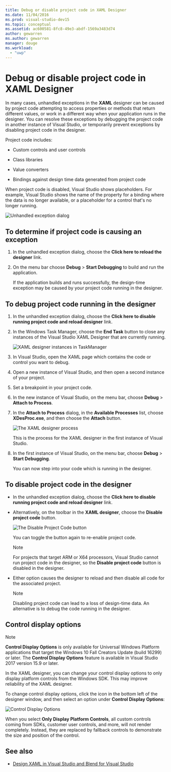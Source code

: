 ```yaml
---
title: Debug or disable project code in XAML Designer
ms.date: 11/04/2016
ms.prod: visual-studio-dev15
ms.topic: conceptual
ms.assetid: ac600581-8fc8-49e3-abdf-1569a3483d74
author: gewarren
ms.author: gewarren
manager: douge
ms.workload:
  - "uwp"
---
```

# Debug or disable project code in XAML Designer

In many cases, unhandled exceptions in the **XAML** designer can be caused by project code attempting to access properties or methods that return different values, or work in a different way when your application runs in the designer. You can resolve these exceptions by debugging the project code in another instance of Visual Studio, or temporarily prevent exceptions by disabling project code in the designer.

Project code includes:

-   Custom controls and user controls

-   Class libraries

-   Value converters

-   Bindings against design time data generated from project code

When project code is disabled, Visual Studio shows placeholders. For example, Visual Studio shows the name of the property for a binding where the data is no longer available, or a placeholder for a control that's no longer running.

![Unhandled exception dialog](../designers/media/xaml_unhandledexception.png)

## To determine if project code is causing an exception

1.  In the unhandled exception dialog, choose the **Click here to reload the designer** link.

2.  On the menu bar choose **Debug** > **Start Debugging** to build and run the application.

     If the application builds and runs successfully, the design-time exception may be caused by your project code running in the designer.

## To debug project code running in the designer

1.  In the unhandled exception dialog, choose the **Click here to disable running project code and reload designer** link.

2.  In the Windows Task Manager, choose the **End Task** button to close any instances of the Visual Studio XAML Designer that are currently running.

     ![XAML designer instances in TaskManager](../designers/media/xaml_taskmanager.png)

3.  In Visual Studio, open the XAML page which contains the code or control you want to debug.

4.  Open a new instance of Visual Studio, and then open a second instance of your project.

5.  Set a breakpoint in your project code.

6.  In the new instance of Visual Studio, on the menu bar, choose **Debug** > **Attach to Process**.

7.  In the **Attach to Process** dialog, in the **Available Processes** list, choose **XDesProc.exe**, and then choose the **Attach** button.

     ![The XAML designer process](../designers/media/xaml_attach.png)

     This is the process for the XAML designer in the first instance of Visual Studio.

8.  In the first instance of Visual Studio, on the menu bar, choose **Debug** > **Start Debugging**.

     You can now step into your code which is running in the designer.

## To disable project code in the designer

-   In the unhandled exception dialog, choose the **Click here to disable running project code and reload designer** link.

-   Alternatively, on the toolbar in the **XAML designer**, choose the **Disable project code** button.

     ![The Disable Project Code button](../designers/media/xaml_disablecode.png)

     You can toggle the button again to re-enable project code.

    > [!NOTE]
    > For projects that target ARM or X64 processors, Visual Studio cannot run project code in the designer, so the **Disable project code** button is disabled in the designer.

-   Either option causes the designer to reload and then disable all code for the associated project.

    > [!NOTE]
    > Disabling project code can lead to a loss of design-time data. An alternative is to debug the code running in the designer.

## Control display options

> [!NOTE]
> **Control Display Options** is only available for Universal Windows Platform applications that target the Windows 10 Fall Creators Update (build 16299) or later. The **Control Display Options** feature is available in Visual Studio 2017 version 15.9 or later. 

In the XAML designer, you can change your control display options to only display platform controls from the Windows SDK. This may improve reliability of the XAML designer.

To change control display options, click the icon in the bottom left of the designer window, and then select an option under **Control Display Options**:

![Control Display Options](../designers/media/control_display_options.png)

When you select **Only Display Platform Controls**, all custom controls coming from SDKs, customer user controls, and more, will not render completely. Instead, they are replaced by fallback controls to demonstrate the size and position of the control.

## See also

- [Design XAML in Visual Studio and Blend for Visual Studio](../designers/designing-xaml-in-visual-studio.md)
